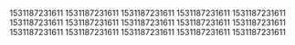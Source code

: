 1531187231611
1531187231611
1531187231611
1531187231611
1531187231611
1531187231611
1531187231611
1531187231611
1531187231611
1531187231611
1531187231611
1531187231611
1531187231611
1531187231611
1531187231611
